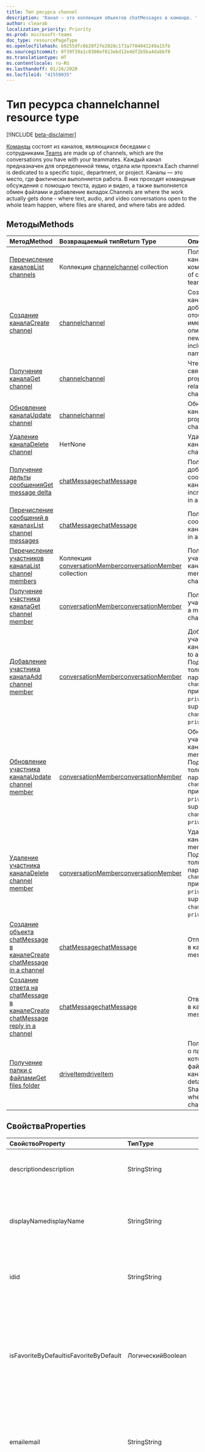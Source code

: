 ```yaml
---
title: Тип ресурса channel
description: 'Канал — это коллекция объектов chatMessages в команде. '
author: clearab
localization_priority: Priority
ms.prod: microsoft-teams
doc_type: resourcePageType
ms.openlocfilehash: b9255dfc6b20f2fe2028c173a7704941249a15fb
ms.sourcegitcommit: 0f39f39a1c0300ef013ebd12e4df2b5ba4dabbf8
ms.translationtype: HT
ms.contentlocale: ru-RU
ms.lasthandoff: 01/26/2020
ms.locfileid: "41559035"
---
```

# <a name="channel-resource-type"></a><span data-ttu-id="f063b-103">Тип ресурса channel</span><span class="sxs-lookup"><span data-stu-id="f063b-103">channel resource type</span></span>

[!INCLUDE [beta-disclaimer](../../includes/beta-disclaimer.md)]

<span data-ttu-id="f063b-104">[Команды](../resources/team.md) состоят из каналов, являющихся беседами с сотрудниками.</span><span class="sxs-lookup"><span data-stu-id="f063b-104">[Teams](../resources/team.md) are made up of channels, which are the conversations you have with your teammates.</span></span> <span data-ttu-id="f063b-105">Каждый канал предназначен для определенной темы, отдела или проекта.</span><span class="sxs-lookup"><span data-stu-id="f063b-105">Each channel is dedicated to a specific topic, department, or project.</span></span> <span data-ttu-id="f063b-106">Каналы — это место, где фактически выполняется работа. В них проходят командные обсуждения с помощью текста, аудио и видео, а также выполняется обмен файлами и добавление вкладок.</span><span class="sxs-lookup"><span data-stu-id="f063b-106">Channels are where the work actually gets done - where text, audio, and video conversations open to the whole team happen, where files are shared, and where tabs are added.</span></span>

## <a name="methods"></a><span data-ttu-id="f063b-107">Методы</span><span class="sxs-lookup"><span data-stu-id="f063b-107">Methods</span></span>

| <span data-ttu-id="f063b-108">Метод</span><span class="sxs-lookup"><span data-stu-id="f063b-108">Method</span></span>       | <span data-ttu-id="f063b-109">Возвращаемый тип</span><span class="sxs-lookup"><span data-stu-id="f063b-109">Return Type</span></span>  |<span data-ttu-id="f063b-110">Описание</span><span class="sxs-lookup"><span data-stu-id="f063b-110">Description</span></span>|
|:---------------|:--------|:----------|
|[<span data-ttu-id="f063b-111">Перечисление каналов</span><span class="sxs-lookup"><span data-stu-id="f063b-111">List channels</span></span>](../api/channel-list.md) | <span data-ttu-id="f063b-112">Коллекция [channel](channel.md)</span><span class="sxs-lookup"><span data-stu-id="f063b-112">[channel](channel.md) collection</span></span> | <span data-ttu-id="f063b-113">Получение списка каналов в команде.</span><span class="sxs-lookup"><span data-stu-id="f063b-113">Get the list of channels in this team.</span></span>|
|[<span data-ttu-id="f063b-114">Создание канала</span><span class="sxs-lookup"><span data-stu-id="f063b-114">Create channel</span></span>](../api/channel-post.md) | [<span data-ttu-id="f063b-115">channel</span><span class="sxs-lookup"><span data-stu-id="f063b-115">channel</span></span>](channel.md) | <span data-ttu-id="f063b-116">Создание нового канала путем добавления отображаемого имени и описания.</span><span class="sxs-lookup"><span data-stu-id="f063b-116">Create a new channel by including the display name and description.</span></span>|
|[<span data-ttu-id="f063b-117">Получение канала</span><span class="sxs-lookup"><span data-stu-id="f063b-117">Get channel</span></span>](../api/channel-get.md) | [<span data-ttu-id="f063b-118">channel</span><span class="sxs-lookup"><span data-stu-id="f063b-118">channel</span></span>](channel.md) | <span data-ttu-id="f063b-119">Чтение свойств и связей канала.</span><span class="sxs-lookup"><span data-stu-id="f063b-119">Read properties and relationships of the channel.</span></span>|
|[<span data-ttu-id="f063b-120">Обновление канала</span><span class="sxs-lookup"><span data-stu-id="f063b-120">Update channel</span></span>](../api/channel-patch.md) | [<span data-ttu-id="f063b-121">channel</span><span class="sxs-lookup"><span data-stu-id="f063b-121">channel</span></span>](channel.md) | <span data-ttu-id="f063b-122">Обновление свойств канала.</span><span class="sxs-lookup"><span data-stu-id="f063b-122">Update properties of the channel.</span></span>|
|[<span data-ttu-id="f063b-123">Удаление канала</span><span class="sxs-lookup"><span data-stu-id="f063b-123">Delete channel</span></span>](../api/channel-delete.md) | <span data-ttu-id="f063b-124">Нет</span><span class="sxs-lookup"><span data-stu-id="f063b-124">None</span></span> | <span data-ttu-id="f063b-125">Удаление канала.</span><span class="sxs-lookup"><span data-stu-id="f063b-125">Delete a channel.</span></span>|
|[<span data-ttu-id="f063b-126">Получение дельты сообщения</span><span class="sxs-lookup"><span data-stu-id="f063b-126">Get message delta</span></span>](../api/chatmessage-delta.md)  | [<span data-ttu-id="f063b-127">chatMessage</span><span class="sxs-lookup"><span data-stu-id="f063b-127">chatMessage</span></span>](../resources/chatmessage.md) | <span data-ttu-id="f063b-128">Получение добавочных сообщений в канале.</span><span class="sxs-lookup"><span data-stu-id="f063b-128">Get incremental messages in a channel.</span></span> |
|[<span data-ttu-id="f063b-129">Перечисление сообщений в каналах</span><span class="sxs-lookup"><span data-stu-id="f063b-129">List channel messages</span></span>](../api/channel-list-messages.md)  | [<span data-ttu-id="f063b-130">chatMessage</span><span class="sxs-lookup"><span data-stu-id="f063b-130">chatMessage</span></span>](../resources/chatmessage.md) | <span data-ttu-id="f063b-131">Получение сообщений в канале</span><span class="sxs-lookup"><span data-stu-id="f063b-131">Get messages in a channel</span></span> |
|[<span data-ttu-id="f063b-132">Перечисление участников канала</span><span class="sxs-lookup"><span data-stu-id="f063b-132">List channel members</span></span>](../api/conversationmember-list.md)| <span data-ttu-id="f063b-133">Коллекция [conversationMember](conversationmember.md)</span><span class="sxs-lookup"><span data-stu-id="f063b-133">[conversationMember](conversationmember.md) collection</span></span>| <span data-ttu-id="f063b-134">Получение списка участников канала.</span><span class="sxs-lookup"><span data-stu-id="f063b-134">List the members of a channel.</span></span> |
|[<span data-ttu-id="f063b-135">Получение участника канала</span><span class="sxs-lookup"><span data-stu-id="f063b-135">Get channel member</span></span>](../api/conversationmember-get.md)| [<span data-ttu-id="f063b-136">conversationMember</span><span class="sxs-lookup"><span data-stu-id="f063b-136">conversationMember</span></span>](conversationmember.md)| <span data-ttu-id="f063b-137">Получение участника канала.</span><span class="sxs-lookup"><span data-stu-id="f063b-137">Get a member of a channel.</span></span> |
|[<span data-ttu-id="f063b-138">Добавление участника канала</span><span class="sxs-lookup"><span data-stu-id="f063b-138">Add channel member</span></span>](../api/conversationmember-add.md) | [<span data-ttu-id="f063b-139">conversationMember</span><span class="sxs-lookup"><span data-stu-id="f063b-139">conversationMember</span></span>](conversationmember.md)| <span data-ttu-id="f063b-140">Добавление участника в канал.</span><span class="sxs-lookup"><span data-stu-id="f063b-140">Add a member to a channel.</span></span> <span data-ttu-id="f063b-141">Поддерживается, только если параметру `channelType` присвоено значение `private`.</span><span class="sxs-lookup"><span data-stu-id="f063b-141">Only supported for `channelType` of `private`.</span></span>|
|[<span data-ttu-id="f063b-142">Обновление участника канала</span><span class="sxs-lookup"><span data-stu-id="f063b-142">Update channel member</span></span>](../api/conversationmember-update.md) | [<span data-ttu-id="f063b-143">conversationMember</span><span class="sxs-lookup"><span data-stu-id="f063b-143">conversationMember</span></span>](conversationmember.md)| <span data-ttu-id="f063b-144">Обновление участника канала.</span><span class="sxs-lookup"><span data-stu-id="f063b-144">Update a member of a channel.</span></span> <span data-ttu-id="f063b-145">Поддерживается, только если параметру `channelType` присвоено значение `private`.</span><span class="sxs-lookup"><span data-stu-id="f063b-145">Only supported for `channelType` of `private`.</span></span>|
|[<span data-ttu-id="f063b-146">Удаление участника канала</span><span class="sxs-lookup"><span data-stu-id="f063b-146">Delete channel member</span></span>](../api/conversationmember-delete.md) | [<span data-ttu-id="f063b-147">conversationMember</span><span class="sxs-lookup"><span data-stu-id="f063b-147">conversationMember</span></span>](conversationmember.md)| <span data-ttu-id="f063b-148">Удаление участника канала.</span><span class="sxs-lookup"><span data-stu-id="f063b-148">Delete a member of a channel.</span></span> <span data-ttu-id="f063b-149">Поддерживается, только если параметру `channelType` присвоено значение `private`.</span><span class="sxs-lookup"><span data-stu-id="f063b-149">Only supported for `channelType` of `private`.</span></span>|
|[<span data-ttu-id="f063b-150">Создание объекта chatMessage в канале</span><span class="sxs-lookup"><span data-stu-id="f063b-150">Create chatMessage in a channel</span></span>](../api/channel-post-messages.md) | [<span data-ttu-id="f063b-151">chatMessage</span><span class="sxs-lookup"><span data-stu-id="f063b-151">chatMessage</span></span>](../resources/chatmessage.md) | <span data-ttu-id="f063b-152">Отправка сообщения в канал.</span><span class="sxs-lookup"><span data-stu-id="f063b-152">Send a message to a channel.</span></span> |
|[<span data-ttu-id="f063b-153">Создание ответа на chatMessage в канале</span><span class="sxs-lookup"><span data-stu-id="f063b-153">Create chatMessage reply in a channel</span></span>](../api/channel-post-messagereply.md) | [<span data-ttu-id="f063b-154">chatMessage</span><span class="sxs-lookup"><span data-stu-id="f063b-154">chatMessage</span></span>](../resources/chatmessage.md) | <span data-ttu-id="f063b-155">Ответ на сообщение в канале.</span><span class="sxs-lookup"><span data-stu-id="f063b-155">Reply to a message in a channel.</span></span>|
|[<span data-ttu-id="f063b-156">Получение папки с файлами</span><span class="sxs-lookup"><span data-stu-id="f063b-156">Get files folder</span></span>](../api/driveitem-get.md)| [<span data-ttu-id="f063b-157">driveItem</span><span class="sxs-lookup"><span data-stu-id="f063b-157">driveItem</span></span>](driveitem.md) | <span data-ttu-id="f063b-158">Получение сведений о папке SharePoint, в которой хранятся файлы канала.</span><span class="sxs-lookup"><span data-stu-id="f063b-158">Retrieves the details of the SharePoint folder where the files for the channel are stored.</span></span> |

## <a name="properties"></a><span data-ttu-id="f063b-159">Свойства</span><span class="sxs-lookup"><span data-stu-id="f063b-159">Properties</span></span>

| <span data-ttu-id="f063b-160">Свойство</span><span class="sxs-lookup"><span data-stu-id="f063b-160">Property</span></span>   | <span data-ttu-id="f063b-161">Тип</span><span class="sxs-lookup"><span data-stu-id="f063b-161">Type</span></span> |<span data-ttu-id="f063b-162">Описание</span><span class="sxs-lookup"><span data-stu-id="f063b-162">Description</span></span>|
|:---------------|:--------|:----------|
|<span data-ttu-id="f063b-163">description</span><span class="sxs-lookup"><span data-stu-id="f063b-163">description</span></span>|<span data-ttu-id="f063b-164">String</span><span class="sxs-lookup"><span data-stu-id="f063b-164">String</span></span>|<span data-ttu-id="f063b-165">Необязательное текстовое описание канала.</span><span class="sxs-lookup"><span data-stu-id="f063b-165">Optional textual description for the channel.</span></span>|
|<span data-ttu-id="f063b-166">displayName</span><span class="sxs-lookup"><span data-stu-id="f063b-166">displayName</span></span>|<span data-ttu-id="f063b-167">String</span><span class="sxs-lookup"><span data-stu-id="f063b-167">String</span></span>|<span data-ttu-id="f063b-168">Имя канала, отображаемое для пользователя в Microsoft Teams.</span><span class="sxs-lookup"><span data-stu-id="f063b-168">Channel name as it will appear to the user in Microsoft Teams.</span></span>|
|<span data-ttu-id="f063b-169">id</span><span class="sxs-lookup"><span data-stu-id="f063b-169">id</span></span>|<span data-ttu-id="f063b-170">String</span><span class="sxs-lookup"><span data-stu-id="f063b-170">String</span></span>|<span data-ttu-id="f063b-171">Уникальный идентификатор канала.</span><span class="sxs-lookup"><span data-stu-id="f063b-171">The channel's unique identifier.</span></span> <span data-ttu-id="f063b-172">Только для чтения.</span><span class="sxs-lookup"><span data-stu-id="f063b-172">Read-only.</span></span>|
|<span data-ttu-id="f063b-173">isFavoriteByDefault</span><span class="sxs-lookup"><span data-stu-id="f063b-173">isFavoriteByDefault</span></span>|<span data-ttu-id="f063b-174">Логический</span><span class="sxs-lookup"><span data-stu-id="f063b-174">Boolean</span></span>|<span data-ttu-id="f063b-175">Указывает, должен ли канал автоматически помечаться как "Избранное" для всех участников команды.</span><span class="sxs-lookup"><span data-stu-id="f063b-175">Indicates whether the channel should automatically be marked 'favorite' for all members of the team.</span></span> <span data-ttu-id="f063b-176">Значение по умолчанию: `false`.</span><span class="sxs-lookup"><span data-stu-id="f063b-176">Default: `false`.</span></span>|
|<span data-ttu-id="f063b-177">email</span><span class="sxs-lookup"><span data-stu-id="f063b-177">email</span></span>|<span data-ttu-id="f063b-178">String</span><span class="sxs-lookup"><span data-stu-id="f063b-178">String</span></span>| <span data-ttu-id="f063b-179">Адрес электронной почты для отправки сообщений в канал.</span><span class="sxs-lookup"><span data-stu-id="f063b-179">The email address for sending messages to the channel.</span></span> <span data-ttu-id="f063b-180">Только для чтения.</span><span class="sxs-lookup"><span data-stu-id="f063b-180">Read-only.</span></span>|
|<span data-ttu-id="f063b-181">webUrl</span><span class="sxs-lookup"><span data-stu-id="f063b-181">webUrl</span></span>|<span data-ttu-id="f063b-182">String</span><span class="sxs-lookup"><span data-stu-id="f063b-182">String</span></span>|<span data-ttu-id="f063b-183">Гиперссылка, ведущая к каналу в Microsoft Teams.</span><span class="sxs-lookup"><span data-stu-id="f063b-183">A hyperlink that will go to the channel in Microsoft Teams.</span></span> <span data-ttu-id="f063b-184">Это URL-адрес, получаемый при щелчке правой кнопкой мыши по каналу в Microsoft Teams и выборе пункта "Получить ссылку на канал".</span><span class="sxs-lookup"><span data-stu-id="f063b-184">This is the URL that you get when you right-click a channel in Microsoft Teams and select Get link to channel.</span></span> <span data-ttu-id="f063b-185">Этот URL-адрес должен обрабатываться как непрозрачный BLOB-объект и не должен анализироваться.</span><span class="sxs-lookup"><span data-stu-id="f063b-185">This URL should be treated as an opaque blob, and not parsed.</span></span> <span data-ttu-id="f063b-186">Только для чтения.</span><span class="sxs-lookup"><span data-stu-id="f063b-186">Read-only.</span></span>|
|<span data-ttu-id="f063b-187">membershipType</span><span class="sxs-lookup"><span data-stu-id="f063b-187">membershipType</span></span>|[<span data-ttu-id="f063b-188">channelMembershipType</span><span class="sxs-lookup"><span data-stu-id="f063b-188">channelMembershipType</span></span>](../resources/enums.md#channelmembershiptype-values)|<span data-ttu-id="f063b-189">Тип канала.</span><span class="sxs-lookup"><span data-stu-id="f063b-189">The type of the channel.</span></span> <span data-ttu-id="f063b-190">Можно настроить во время создания и нельзя изменить.</span><span class="sxs-lookup"><span data-stu-id="f063b-190">Can be set during creation and cannot be changed.</span></span> <span data-ttu-id="f063b-191">Значение по умолчанию: standard.</span><span class="sxs-lookup"><span data-stu-id="f063b-191">Default: standard.</span></span>|

## <a name="relationships"></a><span data-ttu-id="f063b-192">Отношения</span><span class="sxs-lookup"><span data-stu-id="f063b-192">Relationships</span></span>

| <span data-ttu-id="f063b-193">Связь</span><span class="sxs-lookup"><span data-stu-id="f063b-193">Relationship</span></span> | <span data-ttu-id="f063b-194">Тип</span><span class="sxs-lookup"><span data-stu-id="f063b-194">Type</span></span> |<span data-ttu-id="f063b-195">Описание</span><span class="sxs-lookup"><span data-stu-id="f063b-195">Description</span></span>|
|:---------------|:--------|:----------|
|<span data-ttu-id="f063b-196">messages</span><span class="sxs-lookup"><span data-stu-id="f063b-196">messages</span></span>|<span data-ttu-id="f063b-197">Коллекция [chatMessage](chatmessage.md)</span><span class="sxs-lookup"><span data-stu-id="f063b-197">[chatMessage](chatmessage.md) collection</span></span>|<span data-ttu-id="f063b-198">Коллекция всех сообщений в канале.</span><span class="sxs-lookup"><span data-stu-id="f063b-198">A collection of all the messages in the channel.</span></span> <span data-ttu-id="f063b-199">Свойство навигации.</span><span class="sxs-lookup"><span data-stu-id="f063b-199">A navigation property.</span></span> <span data-ttu-id="f063b-200">Допускается значение null.</span><span class="sxs-lookup"><span data-stu-id="f063b-200">Nullable.</span></span> <span data-ttu-id="f063b-201">В настоящее время этот API поддерживает чтение, но в конечном итоге будет также поддерживать написание сообщений.</span><span class="sxs-lookup"><span data-stu-id="f063b-201">Currently this API only supports reading but will eventually support writing messages too.</span></span>|
|<span data-ttu-id="f063b-202">tabs</span><span class="sxs-lookup"><span data-stu-id="f063b-202">tabs</span></span>|<span data-ttu-id="f063b-203">Коллекция [teamsTab](../resources/teamstab.md)</span><span class="sxs-lookup"><span data-stu-id="f063b-203">[teamsTab](../resources/teamstab.md) collection</span></span>|<span data-ttu-id="f063b-204">Коллекция всех вкладок в канале.</span><span class="sxs-lookup"><span data-stu-id="f063b-204">A collection of all the tabs in the channel.</span></span> <span data-ttu-id="f063b-205">Свойство навигации.</span><span class="sxs-lookup"><span data-stu-id="f063b-205">A navigation property.</span></span>|
|<span data-ttu-id="f063b-206">members</span><span class="sxs-lookup"><span data-stu-id="f063b-206">members</span></span>|<span data-ttu-id="f063b-207">Коллекция [conversationMember](conversationmember.md)</span><span class="sxs-lookup"><span data-stu-id="f063b-207">[conversationMember](conversationmember.md) collection</span></span>|<span data-ttu-id="f063b-208">Коллекция записей участников, сопоставленных с каналом.</span><span class="sxs-lookup"><span data-stu-id="f063b-208">A collection of membership records associated with the channel.</span></span>|
|<span data-ttu-id="f063b-209">filesFolder</span><span class="sxs-lookup"><span data-stu-id="f063b-209">filesFolder</span></span>|[<span data-ttu-id="f063b-210">driveItem</span><span class="sxs-lookup"><span data-stu-id="f063b-210">driveItem</span></span>](driveitem.md)|<span data-ttu-id="f063b-211">Метаданные для расположения, в котором хранятся файлы канала.</span><span class="sxs-lookup"><span data-stu-id="f063b-211">Metadata for the location where the channel's files are stored.</span></span>|

## <a name="json-representation"></a><span data-ttu-id="f063b-212">Представление JSON</span><span class="sxs-lookup"><span data-stu-id="f063b-212">JSON representation</span></span>

<span data-ttu-id="f063b-213">Ниже указано представление ресурса в формате JSON.</span><span class="sxs-lookup"><span data-stu-id="f063b-213">The following is a JSON representation of the resource.</span></span>

<!-- {
  "blockType": "resource",
  "optionalProperties": [
    "messages"
  ],
  "keyProperty": "id",
  "@odata.type": "microsoft.graph.channel"
}-->

```json
{
  "description": "string",
  "displayName": "string",
  "id": "string (identifier)",
  "isFavoriteByDefault": true,
  "email": "string",
  "webUrl": "string",
  "membershipType": "channelMembershipType"
}
```

<!-- uuid: 8fcb5dbc-d5aa-4681-8e31-b001d5168d79
2015-10-25 14:57:30 UTC -->
<!--
{
  "type": "#page.annotation",
  "description": "channel resource",
  "keywords": "",
  "section": "documentation",
  "tocPath": "",
  "suppressions": []
}
-->
